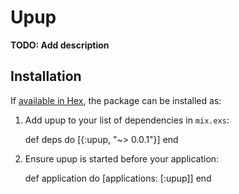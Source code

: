 # Upup

**TODO: Add description**

## Installation

If [available in Hex](https://hex.pm/docs/publish), the package can be installed as:

  1. Add upup to your list of dependencies in `mix.exs`:

        def deps do
          [{:upup, "~> 0.0.1"}]
        end

  2. Ensure upup is started before your application:

        def application do
          [applications: [:upup]]
        end

